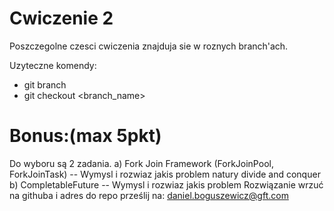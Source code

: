 # Cwiczenie 2

Poszczegolne czesci cwiczenia znajduja sie w roznych branch'ach.

Uzyteczne komendy:
 - git branch
 - git checkout <branch_name>

# Bonus:(max 5pkt)
Do wyboru są 2 zadania.
a) Fork Join Framework (ForkJoinPool, ForkJoinTask)
-- Wymysl i rozwiaz jakis problem natury divide and conquer
b) CompletableFuture
-- Wymysl i rozwiaz jakis problem
Rozwiązanie wrzuć na githuba i adres do repo prześlij na: daniel.boguszewicz@gft.com